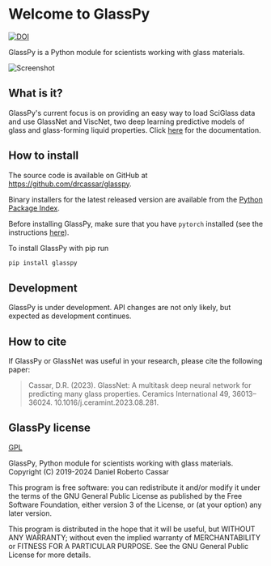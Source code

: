 # Welcome to GlassPy
[![DOI](https://zenodo.org/badge/197668520.svg)](https://zenodo.org/badge/latestdoi/197668520)

GlassPy is a Python module for scientists working with glass materials.

![Screenshot](docs/source/logo/logo_text_small.png)

## What is it?
GlassPy's current focus is on providing an easy way to load SciGlass data and use GlassNet and ViscNet, two deep learning predictive models of glass and glass-forming liquid properties. Click [here](https://glasspy.readthedocs.io) for the documentation.

## How to install
The source code is available on GitHub at https://github.com/drcassar/glasspy.

Binary installers for the latest released version are available from the [Python Package Index](https://pypi.org/project/glasspy/).

Before installing GlassPy, make sure that you have `pytorch` installed (see the instructions [here](https://pytorch.org/get-started/locally/)).

To install GlassPy with pip run

```sh
pip install glasspy
```

## Development
GlassPy is under development. API changes are not only likely, but expected as development continues.

## How to cite

If GlassPy or GlassNet was useful in your research, please cite the following paper:

> Cassar, D.R. (2023). GlassNet: A multitask deep neural network for predicting many glass properties. Ceramics International 49, 36013–36024. 10.1016/j.ceramint.2023.08.281.

## GlassPy license
[GPL](https://github.com/drcassar/glasspy/blob/master/LICENSE)

GlassPy, Python module for scientists working with glass materials. Copyright (C) 2019-2024 Daniel Roberto Cassar

This program is free software: you can redistribute it and/or modify it under the terms of the GNU General Public License as published by the Free Software Foundation, either version 3 of the License, or (at your option) any later version.

This program is distributed in the hope that it will be useful, but WITHOUT ANY WARRANTY; without even the implied warranty of MERCHANTABILITY or FITNESS FOR A PARTICULAR PURPOSE.  See the GNU General Public License for more details.

